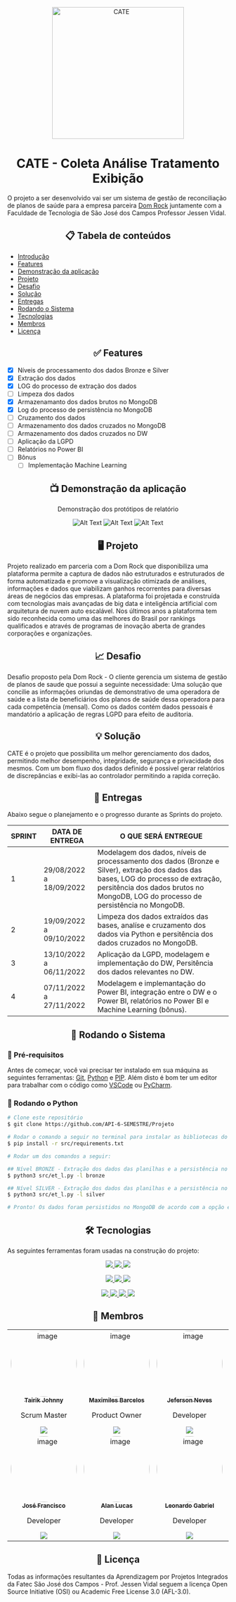 <p align="center"> <img src="./logo/logofinal.png" alt="CATE" class="center" width=300/> </p>

<h1 align="center">CATE - Coleta Análise Tratamento Exibição</h1>

O projeto a ser desenvolvido vai ser um sistema de gestão de reconciliação de planos de saúde para a empresa parceira [Dom Rock](https://www.domrock.net/) juntamente com a Faculdade de Tecnologia de São José dos Campos Professor Jessen Vidal.

<h2 align="center">📋 Tabela de conteúdos</h2>

<!--ts-->
   * [Introdução](#cate---coleta-análise-tratamento-exibição)
   * [Features](#-features)
   * [Demonstração da aplicação](#-demonstração-da-aplicação)
   * [Projeto](#-projeto)
   * [Desafio](#-desafio)
   * [Solução](#-solução)
   * [Entregas](#-entregas)
   * [Rodando o Sistema](#-rodando-o-sistema)
   * [Tecnologias](#-tecnologias)
   * [Membros](#-membros)
   * [Licença](#-licença)
<!--te-->

<h2 align="center">✅ Features</h2>

- [x] Níveis de processamento dos dados Bronze e Silver
- [x] Extração dos dados
- [x] LOG do processo de extração dos dados
- [ ] Limpeza dos dados
- [x] Armazenamanto dos dados brutos no MongoDB
- [x] Log do processo de persistência no MongoDB
- [ ] Cruzamento dos dados
- [ ] Armazenamento dos dados cruzados no MongoDB
- [ ] Armazenamento dos dados cruzados no DW
- [ ] Aplicação da LGPD
- [ ] Relatórios no Power BI
- [ ] Bônus
  - [ ] Implementação Machine Learning

<h2 align="center">📺 Demonstração da aplicação</h2>

<p align="center">Demonstração dos protótipos de relatório</p>

<div align="center">

![Alt Text](./demonstracao-aplicacao/grafico-1.png)
![Alt Text](./demonstracao-aplicacao/grafico-2.png)
![Alt Text](./demonstracao-aplicacao/grafico-3.png)

</div>

<h2 align="center">🖥 Projeto</h2>

Projeto realizado em parceria com a Dom Rock que disponibiliza uma plataforma permite a captura de dados não estruturados e estruturados de forma automatizada e promove a visualização otimizada de análises, informações e dados que viabilizam ganhos recorrentes para diversas áreas de negócios das empresas. A plataforma foi projetada e construída com tecnologias mais avançadas de big data e inteligência artificial com arquitetura de nuvem auto escalável. Nos últimos anos a plataforma tem sido reconhecida como uma das melhores do Brasil por rankings qualificados e através de programas de inovação aberta de grandes corporações e organizações.

<h2 align="center">📈 Desafio</h2>

Desafio proposto pela Dom Rock - O cliente gerencia um sistema de gestão de planos de saude que possui a seguinte necessidade: Uma solução que concilie as informações oriundas de demonstrativo de uma operadora de saúde e a lista de beneficiários dos planos de saúde dessa operadora para cada competência (mensal). Como os dados contém dados pessoais é mandatório a aplicação de regras LGPD para efeito de auditoria.

<h2 align="center">💡 Solução</h2>

CATE é o projeto que possibilita um melhor gerenciamento dos dados, permitindo melhor desempenho, integridade, segurança e privacidade dos mesmos.
Com um bom fluxo dos dados definido é possivel gerar relatórios de discrepâncias e exibi-las ao controlador permitindo a rapida correção.

<h2 align="center">💎 Entregas</h2>

Abaixo segue o planejamento e o progresso durante as Sprints do projeto.

|   **SPRINT**    |  **DATA DE ENTREGA**  | **O QUE SERÁ ENTREGUE** |
|-----------------|-----------------------|-------------------------|
|  1  |  29/08/2022 a 18/09/2022  | Modelagem dos dados, níveis de processamento dos dados (Bronze e Silver), extração dos dados das bases, LOG do processo de extração, persitência dos dados brutos no MongoDB, LOG do processo de persistência no MongoDB.
|  2  |  19/09/2022 a 09/10/2022  | Limpeza dos dados extraídos das bases, analíse e cruzamento dos dados via Python e persitência dos dados cruzados no MongoDB.
|  3  |  13/10/2022 a 06/11/2022  | Aplicação da LGPD, modelagem e implementação do DW, Persitência dos dados relevantes no DW.
|  4  |  07/11/2022 a 27/11/2022  | Modelagem e implemantação do Power BI, integração entre o DW e o Power BI, relatórios no Power BI e Machine Learning (bônus).

<h2 align="center">🚀 Rodando o Sistema</h2>

<h3>📑 Pré-requisitos</h3>

Antes de começar, você vai precisar ter instalado em sua máquina as seguintes ferramentas:
[Git](https://git-scm.com), [Python](https://www.python.org/)  e [PIP](https://pypi.org/project/pip/).
Além disto é bom ter um editor para trabalhar com o código como [VSCode](https://code.visualstudio.com/) ou [PyCharm](https://www.jetbrains.com/pt-br/pycharm/).

<h3>🎲 Rodando o Python</h3>

```bash
# Clone este repositório
$ git clone https://github.com/API-6-SEMESTRE/Projeto

# Rodar o comando a seguir no terminal para instalar as bibliotecas do PIP
$ pip install -r src/requirements.txt

# Rodar um dos comandos a seguir:

## Nível BRONZE - Extração dos dados das planilhas e a persistência no MongoDB SEM anonimizar os dados
$ python3 src/et_l.py -l bronze

## Nível SILVER - Extração dos dados das planilhas e a persistência no MongoDB COM anonimização dos dados
$ python3 src/et_l.py -l silver

# Pronto! Os dados foram persistidos no MongoDB de acordo com a opção escolhida.
```


<h2 align="center">🛠 Tecnologias</h2>

As seguintes ferramentas foram usadas na construção do projeto:

<p align="center">
 <a href="https://www.mongodb.com/">
  <img src="https://img.shields.io/static/v1?label=MongoDB&message=Banco de Dados NoSQL&color=47A248&style=for-the-badge&logo=mongodb"/>
 </a>
 <a href="https://www.mysql.com/">
  <img src="https://img.shields.io/static/v1?label=MySQL&message=Banco de Dados Relacional&color=4479A1&style=for-the-badge&logo=mysql"/>
 </a>
 <a href="https://powerbi.microsoft.com/pt-br/">
  <img src="https://img.shields.io/static/v1?label=Power BI&message=Relatórios&color=F2C811&style=for-the-badge&logo=Power BI"/>
 </a>
</p>
<p align="center">
  <a href="https://www.python.org/">
  <img src="https://img.shields.io/static/v1?label=Python&message=Análise de Dados&color=3776AB&style=for-the-badge&logo=Python"/>
</a>
<a href="https://pandas.pydata.org/">
  <img src="https://img.shields.io/static/v1?label=Pandas&message=Análise de Dados&color=150458&style=for-the-badge&logo=pandas"/>
</a>
<a href="https://pypi.org/project/pip/">
  <img src="https://img.shields.io/static/v1?label=PIP&message=Análise de Dados&color=3775A9&style=for-the-badge&logo=PyPI"/>
</a>
</p>
<p align="center">
  <a href="https://git-scm.com/">
  <img src="https://img.shields.io/static/v1?label=Git&message=DevOps&color=F05032&style=for-the-badge&logo=Git"/>
</a>
  <a href="https://github.com/">
  <img src="https://img.shields.io/static/v1?label=GitHub&message=DevOps&color=181717&style=for-the-badge&logo=GitHub"/>
</a>
<a href="https://www.atlassian.com/br/software/jira">
  <img src="https://img.shields.io/static/v1?label=Jira&message=Processo&color=0052CC&style=for-the-badge&logo=Jira Software"/>
 </a>
 <a href="https://www.microsoft.com/pt-br/microsoft-teams/log-in">
  <img src="https://img.shields.io/static/v1?label=Microsoft Teams&message=Processo&color=6264A7&style=for-the-badge&logo=Microsoft Teams"/>
 </a>
</p>

<h2 align="center">👥 Membros</h2>

<table align="center">
    <tr>
        <td align="center">
            <a href="https://linkedin.com/in/tairik-nishimura/">
                <img style="border-radius: 50%;" src="./fotos/tairik.png" width="150px;" height="150px;" alt="image" />
                <br />
                <sub>
                    <b>Tairik Johnny</b>
                </sub>
            </a>
            <br />
            <p>Scrum Master</p>
            <a href="[https://www.mongodb.com/](https://linkedin.com/in/tairik-nishimura/)">
              <img src="https://img.shields.io/badge/LinkedIn-0077B5?style=for-the-badge&logo=linkedin&logoColor=white"/>
            </a>
        </td>
        <td align="center">
            <a href="https://www.linkedin.com/in/maxx-barcelos-aaa106b2/">
                <img style="border-radius: 50%;" src="./fotos/maximiles.png" width="150px;" height="150px;" alt="image" />
                <br />
                <sub>
                    <b>Maximiles Barcelos</b>
                </sub>
            </a>
            <br />
            <p>Product Owner</p>
            <a href="https://www.linkedin.com/in/maxx-barcelos-aaa106b2/">
              <img src="https://img.shields.io/badge/LinkedIn-0077B5?style=for-the-badge&logo=linkedin&logoColor=white"/>
            </a>
        </td>
        <td align="center">
            <a href="https://www.linkedin.com/in/jeferson-tadeu-das-neves-a98343190/">
                <img style="border-radius: 50%;" src="./fotos/jeferson.png" width="150px;" height="150px;" alt="image" />
                <br />
                <sub>
                    <b>Jeferson Neves</b>
                </sub>
            </a>
            <br />
            <p>Developer</p>
            <a href="https://www.linkedin.com/in/jeferson-tadeu-das-neves-a98343190/">
              <img src="https://img.shields.io/badge/LinkedIn-0077B5?style=for-the-badge&logo=linkedin&logoColor=white"/>
            </a>
        </td>
        <td align="center">
            <a href="https://linkedin.com/in/devanir-ramos-junior/">
                <img style="border-radius: 50%;" src="./fotos/devanir.png" width="150px;" height="150px;" alt="image" />
                <br />
                <sub>
                    <b>Devanir Ramos</b>
                </sub>
            </a>
            <br />
            <p>Developer</p>
            <a href="https://linkedin.com/in/devanir-ramos-junior/">
              <img src="https://img.shields.io/badge/LinkedIn-0077B5?style=for-the-badge&logo=linkedin&logoColor=white"/>
            </a>
        </td>
    </tr>
    <tr>
        <td align="center">
            <a href="https://www.linkedin.com/in/jos%C3%A9-francisco-forneiro-junior/">
                <img style="border-radius: 50%;" src="./fotos/jose.png" width="150px;" height="150px;" alt="image" />
                <br />
                <sub>
                    <b>José Francisco</b>
                </sub>
            </a>
            <br />
            <p>Developer</p>
            <a href="https://www.linkedin.com/in/jos%C3%A9-francisco-forneiro-junior/">
              <img src="https://img.shields.io/badge/LinkedIn-0077B5?style=for-the-badge&logo=linkedin&logoColor=white"/>
            </a>
        </td>
        <td align="center">
            <a href="https://www.linkedin.com/in/alan-bezerra/">
                <img style="border-radius: 50%;" src="./fotos/alan.png" width="150px;" height="150px;" alt="image" />
                <br />
                <sub>
                    <b>Alan Lucas</b>
                </sub>
            </a>
            <br />
            <p>Developer</p>
            <a href="https://www.linkedin.com/in/alan-bezerra/">
              <img src="https://img.shields.io/badge/LinkedIn-0077B5?style=for-the-badge&logo=linkedin&logoColor=white"/>
            </a>
        </td>
        <td align="center">
            <a href="https://www.linkedin.com/in/leonardo-gabriel-silva-11b8b8178/">
                <img style="border-radius: 50%;" src="./fotos/leonardo.png" width="150px;" height="150px;" alt="image" />
                <br />
                <sub>
                    <b>Leonardo Gabriel</b>
                </sub>
            </a>
            <br />
            <p>Developer</p>
            <a href="https://www.linkedin.com/in/leonardo-gabriel-silva-11b8b8178/">
              <img src="https://img.shields.io/badge/LinkedIn-0077B5?style=for-the-badge&logo=linkedin&logoColor=white"/>
            </a>
        </td>
        <td align="center">
            <a href="https://www.linkedin.com/in/henrique-zucareli-santiago/">
                <img style="border-radius: 50%;" src="./fotos/henrique.png" width="150px;" height="150px;" alt="image" />
                <br />
                <sub>
                    <b>Henrique Zucareli</b>
                </sub>
            </a>
            <br />
            <p>Developer</p>
            <a href="https://www.linkedin.com/in/henrique-zucareli-santiago/">
              <img src="https://img.shields.io/badge/LinkedIn-0077B5?style=for-the-badge&logo=linkedin&logoColor=white"/>
            </a>
        </td>
    </tr>
</table>

<h2 align="center">📝 Licença</h2>

Todas as informações resultantes da Aprendizagem por Projetos Integrados da Fatec São José dos Campos - Prof. Jessen Vidal seguem a licença Open Source Initiative (OSI) ou Academic Free License 3.0 (AFL-3.0).
